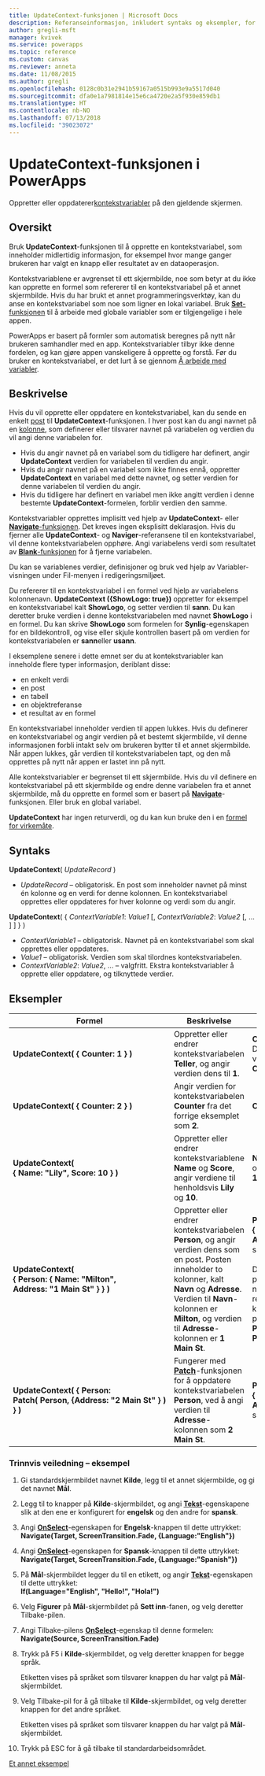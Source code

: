```yaml
---
title: UpdateContext-funksjonen | Microsoft Docs
description: Referanseinformasjon, inkludert syntaks og eksempler, for UpdateContext-funksjonen i PowerApps
author: gregli-msft
manager: kvivek
ms.service: powerapps
ms.topic: reference
ms.custom: canvas
ms.reviewer: anneta
ms.date: 11/08/2015
ms.author: gregli
ms.openlocfilehash: 0128c0b31e2941b59167a0515b993e9a5517d040
ms.sourcegitcommit: dfa0e1a7981814e15e6ca4720e2a5f930e859db1
ms.translationtype: HT
ms.contentlocale: nb-NO
ms.lasthandoff: 07/13/2018
ms.locfileid: "39023072"
---
```

# <a name="updatecontext-function-in-powerapps"></a>UpdateContext-funksjonen i PowerApps
Oppretter eller oppdaterer[kontekstvariabler](../working-with-variables.md#create-a-context-variable) på den gjeldende skjermen.

## <a name="overview"></a>Oversikt
Bruk **UpdateContext**-funksjonen til å opprette en kontekstvariabel, som inneholder midlertidig informasjon, for eksempel hvor mange ganger brukeren har valgt en knapp eller resultatet av en dataoperasjon.

Kontekstvariablene er avgrenset til ett skjermbilde, noe som betyr at du ikke kan opprette en formel som refererer til en kontekstvariabel på et annet skjermbilde. Hvis du har brukt et annet programmeringsverktøy, kan du anse en kontekstvariabel som noe som ligner en lokal variabel.  Bruk [ **Set**-funksjonen](function-set.md) til å arbeide med globale variabler som er tilgjengelige i hele appen.  

PowerApps er basert på formler som automatisk beregnes på nytt når brukeren samhandler med en app.  Kontekstvariabler tilbyr ikke denne fordelen, og kan gjøre appen vanskeligere å opprette og forstå.  Før du bruker en kontekstvariabel, er det lurt å se gjennom [Å arbeide med variabler](../working-with-variables.md).

## <a name="description"></a>Beskrivelse
Hvis du vil opprette eller oppdatere en kontekstvariabel, kan du sende en enkelt [post](../working-with-tables.md#records) til **UpdateContext**-funksjonen. I hver post kan du angi navnet på en [kolonne](../working-with-tables.md#columns), som definerer eller tilsvarer navnet på variabelen og verdien du vil angi denne variabelen for.

* Hvis du angir navnet på en variabel som du tidligere har definert, angir **UpdateContext** verdien for variabelen til verdien du angir.
* Hvis du angir navnet på en variabel som ikke finnes ennå, oppretter **UpdateContext** en variabel med dette navnet, og setter verdien for denne variabelen til verdien du angir.
* Hvis du tidligere har definert en variabel men ikke angitt verdien i denne bestemte **UpdateContext**-formelen, forblir verdien den samme.

Kontekstvariabler opprettes implisitt ved hjelp av **UpdateContext**- eller [ **Navigate**-funksjonen](function-navigate.md).  Det kreves ingen eksplisitt deklarasjon.  Hvis du fjerner alle **UpdateContext**- og **Naviger**-referansene til en kontekstvariabel, vil denne kontekstvariabelen opphøre.  Angi variabelens verdi som resultatet av [**Blank**-funksjonen](function-isblank-isempty.md) for å fjerne variabelen.

Du kan se variablenes verdier, definisjoner og bruk ved hjelp av Variabler-visningen under Fil-menyen i redigeringsmiljøet.

Du refererer til en kontekstvariabel i en formel ved hjelp av variabelens kolonnenavn. **UpdateContext ({ShowLogo: true})** oppretter for eksempel en kontekstvariabel kalt **ShowLogo**, og setter verdien til **sann**. Du kan deretter bruke verdien i denne kontekstvariabelen med navnet **ShowLogo** i en formel.  Du kan skrive **ShowLogo** som formelen for **Synlig**-egenskapen for en bildekontroll, og vise eller skjule kontrollen basert på om verdien for kontekstvariabelen er **sann**eller **usann**.

I eksemplene senere i dette emnet ser du at kontekstvariabler kan inneholde flere typer informasjon, deriblant disse:

* en enkelt verdi
* en post
* en tabell
* en objektreferanse
* et resultat av en formel

En kontekstvariabel inneholder verdien til appen lukkes.  Hvis du definerer en kontekstvariabel og angir verdien på et bestemt skjermbilde, vil denne informasjonen forbli intakt selv om brukeren bytter til et annet skjermbilde.  Når appen lukkes, går verdien til kontekstvariabelen tapt, og den må opprettes på nytt når appen er lastet inn på nytt.  

Alle kontekstvariabler er begrenset til ett skjermbilde. Hvis du vil definere en kontekstvariabel på ett skjermbilde og endre denne variabelen fra et annet skjermbilde, må du opprette en formel som er basert på **[Navigate](function-navigate.md)**-funksjonen.  Eller bruk en global variabel.

**UpdateContext** har ingen returverdi, og du kan kun bruke den i en [formel for virkemåte](../working-with-formulas-in-depth.md).

## <a name="syntax"></a>Syntaks
**UpdateContext**( *UpdateRecord* )

* *UpdateRecord* – obligatorisk. En post som inneholder navnet på minst én kolonne og en verdi for denne kolonnen. En kontekstvariabel opprettes eller oppdateres for hver kolonne og verdi som du angir.

**UpdateContext**( { *ContextVariable1*: *Value1* [, *ContextVariable2*: *Value2* [, ... ] ] } )

* *ContextVariable1* – obligatorisk.  Navnet på en kontekstvariabel som skal opprettes eller oppdateres.
* *Value1* – obligatorisk.  Verdien som skal tilordnes kontekstvariabelen.
* *ContextVariable2*: *Value2*, ... – valgfritt. Ekstra kontekstvariabler å opprette eller oppdatere, og tilknyttede verdier.

## <a name="examples"></a>Eksempler

| Formel | Beskrivelse | Resultat |
| --- | --- | --- |
| **UpdateContext( {&nbsp;Counter:&nbsp;1&nbsp;} )** |Oppretter eller endrer kontekstvariabelen **Teller**, og angir verdien dens til **1**. |**Counter** har verdien **1**. Du kan referere til denne variabelen med navnet **Counter** i en formel. |
| **UpdateContext( {&nbsp;Counter:&nbsp;2&nbsp;} )** |Angir verdien for kontekstvariabelen **Counter** fra det forrige eksemplet som **2**. |**Counter** har verdien **2**. |
| **UpdateContext( {&nbsp;Name:&nbsp;"Lily",&nbsp;Score:&nbsp;10&nbsp;} )** |Oppretter eller endrer kontekstvariablene **Name** og **Score**, angir verdiene til henholdsvis **Lily** og **10**. |**Name** har verdien **Lily**, og **Score** har verdien **10**. |
| **UpdateContext( {&nbsp;Person:&nbsp;{&nbsp;Name:&nbsp;"Milton", Address:&nbsp;"1&nbsp;Main&nbsp;St"&nbsp;}&nbsp;} )** |Oppretter eller endrer kontekstvariabelen **Person**, og angir verdien dens som en post. Posten inneholder to kolonner, kalt **Navn** og **Adresse**. Verdien til **Navn**-kolonnen er **Milton**, og verdien til **Adresse**-kolonnen er **1 Main St**. |**Person** har posten **{&nbsp;Name:&nbsp;"Milton", Address:&nbsp;"1&nbsp;Main&nbsp;St"&nbsp;}&nbsp;}** som verdi.<br><br>Du kan referere til denne posten som helhet med navnet **Person** eller referer til en individuell kolonne for denne posten med **Person.Name** eller **Person.Address**. |
| **UpdateContext( {&nbsp;Person: Patch(&nbsp;Person,&nbsp;{Address:&nbsp;"2&nbsp;Main&nbsp;St"&nbsp;}&nbsp;) }&nbsp;)** |Fungerer med **[Patch](function-patch.md)**-funksjonen for å oppdatere kontekstvariabelen **Person**, ved å angi verdien til **Adresse**-kolonnen som **2 Main St**. |**Person** har nå posten **{&nbsp;Name:&nbsp;"Milton", Address:&nbsp;"2&nbsp;Main&nbsp;St"&nbsp;}&nbsp;}** som verdi. |

### <a name="step-by-step-example"></a>Trinnvis veiledning – eksempel
1. Gi standardskjermbildet navnet **Kilde**, legg til et annet skjermbilde, og gi det navnet **Mål**.
2. Legg til to knapper på **Kilde**-skjermbildet, og angi  **[Tekst](../controls/properties-core.md)**-egenskapene slik at den ene er konfigurert for **engelsk** og den andre for **spansk**.
3. Angi **[OnSelect](../controls/properties-core.md)**-egenskapen for **Engelsk**-knappen til dette uttrykket:<br>**Navigate(Target, ScreenTransition.Fade, {Language:"English"})**
4. Angi **[OnSelect](../controls/properties-core.md)**-egenskapen for **Spansk**-knappen til dette uttrykket:<br>**Navigate(Target, ScreenTransition.Fade, {Language:"Spanish"})**
5. På **Mål**-skjermbildet legger du til en etikett, og angir **[Tekst](../controls/properties-core.md)**-egenskapen til dette uttrykket:<br>**If(Language="English", "Hello!", "Hola!")**
6. Velg **Figurer** på **Mål**-skjermbildet på **Sett inn**-fanen, og velg deretter Tilbake-pilen.
7. Angi Tilbake-pilens **[OnSelect](../controls/properties-core.md)**-egenskap til denne formelen:<br>**Navigate(Source, ScreenTransition.Fade)**
8. Trykk på F5 i **Kilde**-skjermbildet, og velg deretter knappen for begge språk.

    Etiketten vises på språket som tilsvarer knappen du har valgt på **Mål**-skjermbildet.
9. Velg Tilbake-pil for å gå tilbake til **Kilde**-skjermbildet, og velg deretter knappen for det andre språket.

    Etiketten vises på språket som tilsvarer knappen du har valgt på **Mål**-skjermbildet.
10. Trykk på ESC for å gå tilbake til standardarbeidsområdet.

[Et annet eksempel](../add-screen-context-variables.md)

